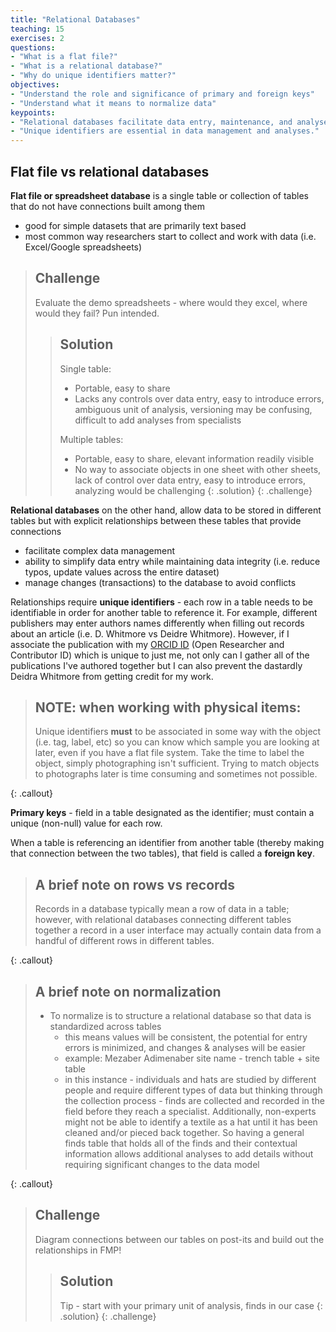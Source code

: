 ```yaml
---
title: "Relational Databases"
teaching: 15
exercises: 2
questions:
- "What is a flat file?"
- "What is a relational database?"
- "Why do unique identifiers matter?"
objectives:
- "Understand the role and significance of primary and foreign keys"
- "Understand what it means to normalize data"
keypoints:
- "Relational databases facilitate data entry, maintenance, and analyses."
- "Unique identifiers are essential in data management and analyses." 
---
```


## Flat file vs relational databases

**Flat file or spreadsheet database** is a single table or collection of tables that do not have connections built among them
* good for simple datasets that are primarily text based
* most common way researchers start to collect and work with data (i.e. Excel/Google spreadsheets)

> ## Challenge
> Evaluate the demo spreadsheets - where would they excel, where would they fail? Pun intended.
>
> > ## Solution
> > Single table:
> > * Portable, easy to share
> > * Lacks any controls over data entry, easy to introduce errors, ambiguous unit of analysis, versioning may be confusing, difficult to add analyses from specialists
> > 
> > Multiple tables:
> > * Portable, easy to share, elevant information readily visible
> > * No way to associate objects in one sheet with other sheets, lack of control over data entry, easy to introduce errors, analyzing would be challenging
> {: .solution}
{: .challenge}


**Relational databases** on the other hand, allow data to be stored in different tables but with explicit relationships between these tables that provide connections
* facilitate complex data management
* ability to simplify data entry while maintaining data integrity (i.e. reduce typos, update values across the entire dataset)
* manage changes (transactions) to the database to avoid conflicts

Relationships require **unique identifiers** - each row in a table needs to be identifiable in order for another table to reference it. For example, different publishers may enter authors names differently when filling out records about an article (i.e. D. Whitmore vs Deidre Whitmore). However, if I associate the publication with my [ORCID ID](https://orcid.org/) (Open Researcher and Contributor ID) which is unique to just me, not only can I gather all of the publications I've authored together but I can also prevent the dastardly Deidra Whitmore from getting credit for my work.

> ## NOTE: when working with physical items:
> 
> Unique identifiers **must** to be associated in some way with the object (i.e. tag, label, etc) so you can know which sample you are looking at later, even if you have a flat file system. Take the time to label the object, simply photographing isn't sufficient. Trying to match objects to photographs later is time consuming and sometimes not possible.
>
{: .callout}

**Primary keys** - field in a table designated as the identifier; must contain a unique (non-null) value for each row. 

When a table is referencing an identifier from another table (thereby making that connection between the two tables), that field is called a **foreign key**.

> ## A brief note on rows vs records
> 
> Records in a database typically mean a row of data in a table; however, with relational databases connecting different tables together a record in a user interface may actually contain data from a handful of different rows in different tables. 
> 
{: .callout}

> ## A brief note on normalization
>
> * To normalize is to structure a relational database so that data is standardized across tables
>     * this means values will be consistent, the potential for entry errors is minimized, and changes & analyses will be easier
>     * example: Mezaber Adimenaber site name - trench table + site table
>     * in this instance - individuals and hats are studied by different people and require different types of data but thinking through the collection process - finds are collected and recorded in the field before they reach a specialist. Additionally, non-experts might not be able to identify a textile as a hat until it has been cleaned and/or pieced back together. So having a general finds table that holds all of the finds and their contextual information allows additional analyses to add details without requiring significant changes to the data model
> 
{: .callout}

> ## Challenge
> Diagram connections between our tables on post-its and build out the relationships in FMP!
> 
> > ## Solution
> > Tip - start with your primary unit of analysis, finds in our case
> {: .solution}
{: .challenge}
